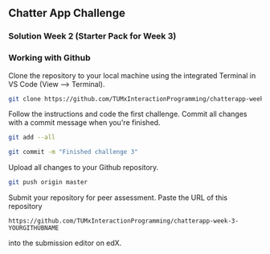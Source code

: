 ## Chatter App Challenge
### Solution Week 2 (Starter Pack for Week 3)

### Working with Github

Clone the repository to your local machine using the integrated Terminal in VS Code (View --> Terminal).

```bash
git clone https://github.com/TUMxInteractionProgramming/chatterapp-week-3-YOURGITHUBNAME
```

Follow the instructions and code the first challenge. Commit all changes with a commit message when you're finished.

```bash
git add --all
```

```bash
git commit -m "Finished challenge 3"
```

Upload all changes to your Github repository.

```bash
git push origin master
```

Submit your repository for peer assessment. Paste the URL of this repository

```url
https://github.com/TUMxInteractionProgramming/chatterapp-week-3-YOURGITHUBNAME
```

into the submission editor on edX.